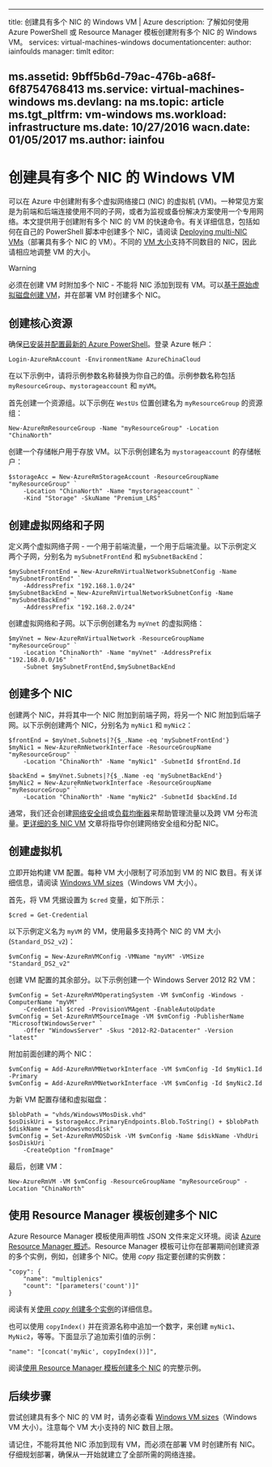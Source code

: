<!-- need to be verified -->

---
title: 创建具有多个 NIC 的 Windows VM | Azure
description: 了解如何使用 Azure PowerShell 或 Resource Manager 模板创建附有多个 NIC 的 Windows VM。
services: virtual-machines-windows
documentationcenter: 
author: iainfoulds
manager: timlt
editor: 

ms.assetid: 9bff5b6d-79ac-476b-a68f-6f8754768413
ms.service: virtual-machines-windows
ms.devlang: na
ms.topic: article
ms.tgt_pltfrm: vm-windows
ms.workload: infrastructure
ms.date: 10/27/2016
wacn.date: 01/05/2017
ms.author: iainfou
---

# 创建具有多个 NIC 的 Windows VM
可以在 Azure 中创建附有多个虚拟网络接口 (NIC) 的虚拟机 (VM)。一种常见方案是为前端和后端连接使用不同的子网，或者为监视或备份解决方案使用一个专用网络。本文提供用于创建附有多个 NIC 的 VM 的快速命令。有关详细信息，包括如何在自己的 PowerShell 脚本中创建多个 NIC，请阅读 [Deploying multi-NIC VMs](../virtual-network/virtual-network-deploy-multinic-arm-ps.md)（部署具有多个 NIC 的 VM）。不同的 [VM 大小](./virtual-machines-windows-sizes.md)支持不同数目的 NIC，因此请相应地调整 VM 的大小。

> [!WARNING]
必须在创建 VM 时附加多个 NIC - 不能将 NIC 添加到现有 VM。可以[基于原始虚拟磁盘创建 VM](./virtual-machines-windows-vhd-copy.md)，并在部署 VM 时创建多个 NIC。
> 
> 

## 创建核心资源
确保[已安装并配置最新的 Azure PowerShell](https://docs.microsoft.com/powershell/azureps-cmdlets-docs)。登录 Azure 帐户：

```
Login-AzureRmAccount -EnvironmentName AzureChinaCloud
```

在以下示例中，请将示例参数名称替换为你自己的值。示例参数名称包括 `myResourceGroup`、`mystorageaccount` 和 `myVM`。

首先创建一个资源组。以下示例在 `WestUs` 位置创建名为 `myResourceGroup` 的资源组：

```
New-AzureRmResourceGroup -Name "myResourceGroup" -Location "ChinaNorth"
```

创建一个存储帐户用于存放 VM。以下示例创建名为 `mystorageaccount` 的存储帐户：

```
$storageAcc = New-AzureRmStorageAccount -ResourceGroupName "myResourceGroup" `
    -Location "ChinaNorth" -Name "mystorageaccount" `
    -Kind "Storage" -SkuName "Premium_LRS" 
```

## 创建虚拟网络和子网
定义两个虚拟网络子网 - 一个用于前端流量，一个用于后端流量。以下示例定义两个子网，分别名为 `mySubnetFrontEnd` 和 `mySubnetBackEnd`：

```
$mySubnetFrontEnd = New-AzureRmVirtualNetworkSubnetConfig -Name "mySubnetFrontEnd" `
    -AddressPrefix "192.168.1.0/24"
$mySubnetBackEnd = New-AzureRmVirtualNetworkSubnetConfig -Name "mySubnetBackEnd" `
    -AddressPrefix "192.168.2.0/24"
```

创建虚拟网络和子网。以下示例创建名为 `myVnet` 的虚拟网络：

```
$myVnet = New-AzureRmVirtualNetwork -ResourceGroupName "myResourceGroup" `
    -Location "ChinaNorth" -Name "myVnet" -AddressPrefix "192.168.0.0/16" `
    -Subnet $mySubnetFrontEnd,$mySubnetBackEnd
```

## 创建多个 NIC
创建两个 NIC，并将其中一个 NIC 附加到前端子网，将另一个 NIC 附加到后端子网。以下示例创建两个 NIC，分别名为 `myNic1` 和 `myNic2`：

```
$frontEnd = $myVnet.Subnets|?{$_.Name -eq 'mySubnetFrontEnd'}
$myNic1 = New-AzureRmNetworkInterface -ResourceGroupName "myResourceGroup" `
    -Location "ChinaNorth" -Name "myNic1" -SubnetId $frontEnd.Id

$backEnd = $myVnet.Subnets|?{$_.Name -eq 'mySubnetBackEnd'}
$myNic2 = New-AzureRmNetworkInterface -ResourceGroupName "myResourceGroup" `
    -Location "ChinaNorth" -Name "myNic2" -SubnetId $backEnd.Id
```

通常，我们还会创建[网络安全组](../virtual-network/virtual-networks-nsg.md)或[负载均衡器](../load-balancer/load-balancer-overview.md)来帮助管理流量以及跨 VM 分布流量。[更详细的多 NIC VM](../virtual-network/virtual-network-deploy-multinic-arm-ps.md) 文章将指导你创建网络安全组和分配 NIC。

## 创建虚拟机
立即开始构建 VM 配置。每种 VM 大小限制了可添加到 VM 的 NIC 数目。有关详细信息，请阅读 [Windows VM sizes](./virtual-machines-windows-sizes.md)（Windows VM 大小）。

首先，将 VM 凭据设置为 `$cred` 变量，如下所示：

```
$cred = Get-Credential
```

以下示例定义名为 `myVM` 的 VM，使用最多支持两个 NIC 的 VM 大小 (`Standard_DS2_v2`)：

```
$vmConfig = New-AzureRmVMConfig -VMName "myVM" -VMSize "Standard_DS2_v2"
```

创建 VM 配置的其余部分。以下示例创建一个 Windows Server 2012 R2 VM：

```
$vmConfig = Set-AzureRmVMOperatingSystem -VM $vmConfig -Windows -ComputerName "myVM" `
    -Credential $cred -ProvisionVMAgent -EnableAutoUpdate
$vmConfig = Set-AzureRmVMSourceImage -VM $vmConfig -PublisherName "MicrosoftWindowsServer" `
    -Offer "WindowsServer" -Skus "2012-R2-Datacenter" -Version "latest"
```

附加前面创建的两个 NIC：

```
$vmConfig = Add-AzureRmVMNetworkInterface -VM $vmConfig -Id $myNic1.Id -Primary
$vmConfig = Add-AzureRmVMNetworkInterface -VM $vmConfig -Id $myNic2.Id
```

为新 VM 配置存储和虚拟磁盘：

```
$blobPath = "vhds/WindowsVMosDisk.vhd"
$osDiskUri = $storageAcc.PrimaryEndpoints.Blob.ToString() + $blobPath
$diskName = "windowsvmosdisk"
$vmConfig = Set-AzureRmVMOSDisk -VM $vmConfig -Name $diskName -VhdUri $osDiskUri `
    -CreateOption "fromImage"
```

最后，创建 VM：

```
New-AzureRmVM -VM $vmConfig -ResourceGroupName "myResourceGroup" -Location "ChinaNorth"
```

## 使用 Resource Manager 模板创建多个 NIC
Azure Resource Manager 模板使用声明性 JSON 文件来定义环境。阅读 [Azure Resource Manager 概述](../azure-resource-manager/resource-group-overview.md)。Resource Manager 模板可让你在部署期间创建资源的多个实例，例如，创建多个 NIC。使用 *copy* 指定要创建的实例数：

```
"copy": {
    "name": "multiplenics"
    "count": "[parameters('count')]"
}
```

阅读有关[使用 *copy* 创建多个实例](../azure-resource-manager/resource-group-create-multiple.md)的详细信息。

也可以使用 `copyIndex()` 并在资源名称中追加一个数字，来创建 `myNic1`、`MyNic2`，等等。下面显示了追加索引值的示例：

```
"name": "[concat('myNic', copyIndex())]", 
```

阅读[使用 Resource Manager 模板创建多个 NIC](../virtual-network/virtual-network-deploy-multinic-arm-template.md) 的完整示例。

## 后续步骤
尝试创建具有多个 NIC 的 VM 时，请务必查看 [Windows VM sizes](./virtual-machines-windows-sizes.md)（Windows VM 大小）。注意每个 VM 大小支持的 NIC 数目上限。

请记住，不能将其他 NIC 添加到现有 VM，而必须在部署 VM 时创建所有 NIC。仔细规划部署，确保从一开始就建立了全部所需的网络连接。

<!---HONumber=Mooncake_1212_2016-->